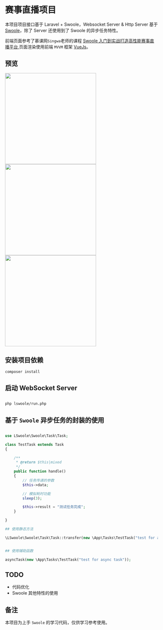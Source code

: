 # 赛事直播项目

本项目项目接口基于 Laravel + Swoole，Websocket Server & Http Server 基于 [Swoole](https://wiki.swoole.com)，除了 Server 还使用到了 Swoole 的异步任务特性。

前端页面参考了慕课网`Singwa`老师的课程 [Swoole 入门到实战打造高性能赛事直播平台](https://coding.imooc.com/class/197.html),页面渲染使用前端 `MVVM` 框架 [VueJs](https://vuejs.org)。

## 预览

<img src="https://s2.ax1x.com/2019/06/16/V7M51x.md.png" style="width:300px;float:left">

<img src="https://s2.ax1x.com/2019/06/16/V7MIc6.md.png" style="width:300px;float:left">

<img src="https://s2.ax1x.com/2019/06/16/V7MojK.md.png" style="width:300px">

## 安装项目依赖

```bash
composer install
```

## 启动 WebSocket Server

```bash

php lswoole/run.php

```

## 基于 `Swoole` 异步任务的封装的使用

```php

use LSwoole\Swoole\Task\Task;

class TestTask extends Task
{

    /**
     * @return $this|mixed
     */
    public function handle()
    {
        // 任务传递的参数
        $this->data;

        // 模拟耗时功能
        sleep(3);

        $this->result = "测试任务完成";
    }

}

## 使用静态方法

\LSwoole\Swoole\Task\Task::transfer(new \App\Tasks\TestTask("test for async task"));


## 使用辅助函数

asyncTask(new \App\Tasks\TestTask("test for async task"));
```

## TODO

-   代码优化
-   Swoole 其他特性的使用

## 备注

本项目为上手 `Swoole` 的学习代码，仅供学习参考使用。

